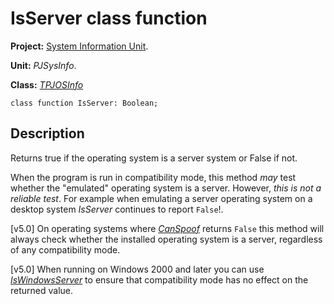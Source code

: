 <a href='Hidden comment: 
$Rev$
$Date$
'></a>

# IsServer class function #

**Project:** [System Information Unit](SystemInformationUnit.md).

**Unit:** _PJSysInfo_.

**Class:** _[TPJOSInfo](TPJOSInfo.md)_

```
class function IsServer: Boolean;
```

## Description ##

Returns true if the operating system is a server system or False if not.

When the program is run in compatibility mode, this method _may_ test whether the "emulated" operating system is a server. However, _this is not a reliable test_. For example when emulating a server operating system on a desktop system _IsServer_ continues to report `False`!.

[v5.0] On operating systems where _[CanSpoof](TPJOSInfoCanSpoof.md)_ returns `False` this method will always check whether the installed operating system is a server, regardless of any compatibility mode.

[v5.0] When running on Windows 2000 and later you can use _[IsWindowsServer](TPJOSInfoIsWindowsServer.md)_ to ensure that compatibility mode has no effect on the returned value.